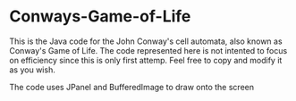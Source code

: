 # Conways-Game-of-Life

This is the Java code for the John Conway's cell automata, also known as Conway's Game of Life. The code represented here is not
intented to focus on efficiency since this is only first attemp. Feel free to copy and modify it as you wish.

The code uses JPanel and BufferedImage to draw onto the screen
